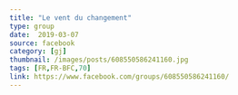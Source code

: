 ```yaml
---
title: "Le vent du changement"
type: group
date:  2019-03-07
source: facebook
category: [gj]
thumbnail: /images/posts/608550586241160.jpg
tags: [FR,FR-BFC,70]
link: https://www.facebook.com/groups/608550586241160/
---
```

